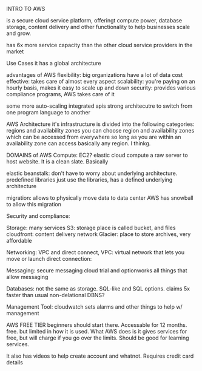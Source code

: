 INTRO TO AWS

is a secure cloud service platform, offeringt compute power, database storage, content delivery and other functionality to help businesses scale and grow.

has 6x more service capacity than the other cloud service providers in the market

Use Cases
it has a global architecture


advantages of AWS
flexibility: big organizations have a lot of data
cost effective: takes care of almost every aspect
scalability: you're paying on an hourly basis, makes it easy to scale up and down
security: provides various compliance programs, AWS takes care of it

some more
auto-scaling
integrated apis
strong architecutre to switch from one program language to another


AWS Architecture
it's infrastructure is divided into the following categories: regions and availability zones
you can choose region and availability zones which can be accessed from everywhere
so long as you are within an availability zone can access basically any region. I thinkg. 


DOMAINS of AWS
Compute: EC2? elastic cloud compute
a raw server to host website. 
It is a clean slate. Basically 

elastic beanstalk: don't have to worry about underlying architecture. predefined libraries
just use the libraries, has a defined underlying architecture

migration: allows to physically move data to data center
AWS has snowball to allow this migration

Security and compliance: 

Storage: many services
S3: storage place is called bucket, and files
cloudfront: content delivery network
Glacier: place to store archives, very affordable

Networking: 
VPC and direct connect, 
VPC: virtual network that lets you move or launch 
direct connection: 

Messaging: secure messaging
cloud trial and optionworks all things that allow messaging

Databases: not the same as storage. 
SQL-like and SQL options. claims 5x faster than usual
non-delational DBNS? 

Management Tool: cloudwatch sets alarms and other things to help w/ management



AWS FREE TIER
beginners should start there. Accessable for 12 months. free. but limited in how it is used. What AWS does is it gives services for free, but will charge if you go over the limits. Should be good for learning services. 

It also has videos to help create account and whatnot. 
Requires credit card details
